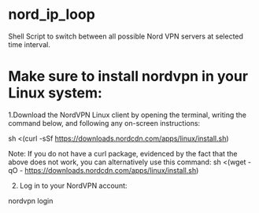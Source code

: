 # nord_ip_loop
Shell Script to switch between all possible Nord VPN servers at selected time interval.

# Make sure to install nordvpn in your Linux system:

1.Download the NordVPN Linux client by opening the terminal, writing the command below, and following any on-screen instructions:

sh <(curl -sSf https://downloads.nordcdn.com/apps/linux/install.sh)

Note: If you do not have a curl package, evidenced by the fact that the above does not work, you can alternatively use this command:
sh <(wget -qO - https://downloads.nordcdn.com/apps/linux/install.sh)

2. Log in to your NordVPN account:

nordvpn login
